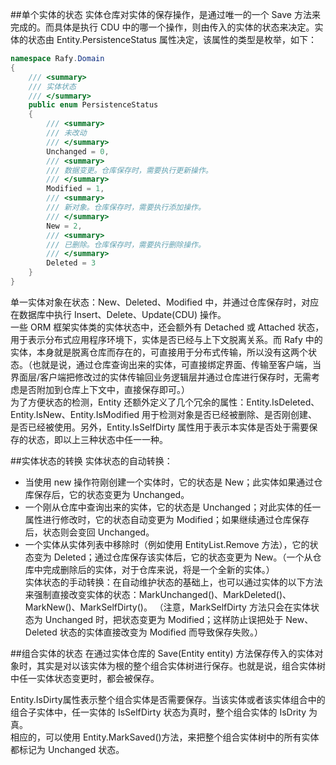 
##单个实体的状态
实体仓库对实体的保存操作，是通过唯一的一个 Save 方法来完成的。而具体是执行 CDU 中的哪一个操作，则由传入的实体的状态来决定。实体的状态由 Entity.PersistenceStatus 属性决定，该属性的类型是枚举，如下：

```cs
namespace Rafy.Domain
{
    /// <summary>
    /// 实体状态
    /// </summary>
    public enum PersistenceStatus
    {
        /// <summary>
        /// 未改动
        /// </summary>
        Unchanged = 0,
        /// <summary>
        /// 数据变更。仓库保存时，需要执行更新操作。
        /// </summary>
        Modified = 1,
        /// <summary>
        /// 新对象。仓库保存时，需要执行添加操作。
        /// </summary>
        New = 2,
        /// <summary>
        /// 已删除。仓库保存时，需要执行删除操作。
        /// </summary>
        Deleted = 3
    }
}
```

单一实体对象在状态：New、Deleted、Modified 中，并通过仓库保存时，对应在数据库中执行 Insert、Delete、Update(CDU) 操作。  
一些 ORM 框架实体类的实体状态中，还会额外有 Detached 或 Attached 状态，用于表示分布式应用程序环境下，实体是否已经与上下文脱离关系。而 Rafy 中的实体，本身就是脱离仓库而存在的，可直接用于分布式传输，所以没有这两个状态。（也就是说，通过仓库查询出来的实体，可直接绑定界面、传输至客户端，当界面层/客户端把修改过的实体传输回业务逻辑层并通过仓库进行保存时，无需考虑是否附加到仓库上下文中，直接保存即可。）  
为了方便状态的检测，Entity 还额外定义了几个冗余的属性：Entity.IsDeleted、Entity.IsNew、Entity.IsModified
用于检测对象是否已经被删除、是否刚创建、是否已经被使用。另外，Entity.IsSelfDirty 属性用于表示本实体是否处于需要保存的状态，即以上三种状态中任一一种。

##实体状态的转换
实体状态的自动转换：
 -  当使用 new 操作符刚创建一个实体时，它的状态是 New；此实体如果通过仓库保存后，它的状态变更为 Unchanged。                        
 -  一个刚从仓库中查询出来的实体，它的状态是 Unchanged；对此实体的任一属性进行修改时，它的状态自动变更为 Modified；如果继续通过仓库保存后，状态则会变回 Unchanged。                        
 -  一个实体从实体列表中移除时（例如使用 EntityList.Remove 方法），它的状态变为 Deleted；通过仓库保存该实体后，它的状态变更为 New。（一个从仓库中完成删除后的实体，对于仓库来说，将是一个全新的实体。）                        
  实体状态的手动转换：在自动维护状态的基础上，也可以通过实体的以下方法来强制直接改变实体的状态：MarkUnchanged()、MarkDeleted()、MarkNew()、MarkSelfDirty()。
  （注意，MarkSelfDirty 方法只会在实体状态为 Unchanged 时，把状态变更为 Modified；这样防止误把处于 New、Deleted 状态的实体直接改变为 Modified 而导致保存失败。）

##组合实体的状态
在通过实体仓库的 Save(Entity entity) 方法保存传入的实体对象时，其实是对以该实体为根的整个组合实体树进行保存。也就是说，组合实体树中任一实体状态变更时，都会被保存。    

Entity.IsDirty属性表示整个组合实体是否需要保存。当该实体或者该实体组合中的组合子实体中，任一实体的 IsSelfDirty 状态为真时，整个组合实体的 IsDrity 为真。  
相应的，可以使用 Entity.MarkSaved()方法，来把整个组合实体树中的所有实体都标记为 Unchanged 状态。